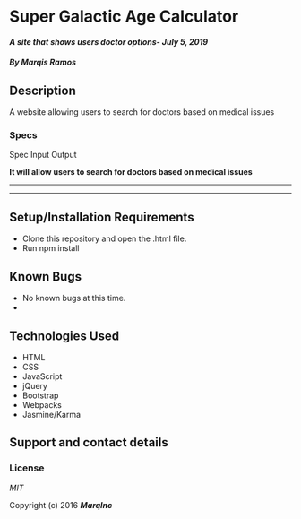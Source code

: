 # Super Galactic Age Calculator

#### _A site that shows users doctor options- July 5, 2019_

#### _By **Marqis Ramos**_

## Description

A website allowing users to search for doctors based on medical issues

### Specs
 Spec  Input Output

 **It will allow users to search for doctors based on medical issues**
 ** **
****

## Setup/Installation Requirements

* Clone this repository and open the .html file.
* Run npm install


## Known Bugs
* No known bugs at this time.
*

## Technologies Used
* HTML
* CSS
* JavaScript
* jQuery
* Bootstrap
* Webpacks
* Jasmine/Karma

## Support and contact details



### License

*MIT*

Copyright (c) 2016 **_MarqInc_**

